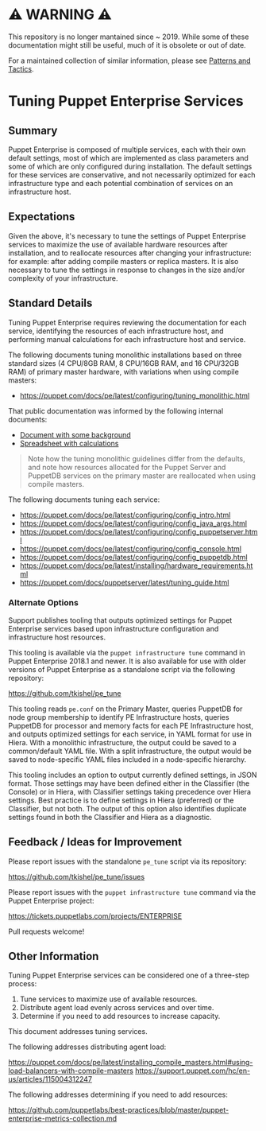 # ⚠ WARNING ⚠

This repository is no longer mantained since ~ 2019. While some of these documentation might still be useful, much of it is obsolete or out of date.

For a maintained collection of similar information, please see [Patterns and Tactics](https://puppet.com/docs/patterns-and-tactics).
# Tuning Puppet Enterprise Services

## Summary

Puppet Enterprise is composed of multiple services, each with their own default settings, most of which are implemented as class parameters and some of which are only configured during installation. The default settings for these services are conservative, and not necessarily optimized for each infrastructure type and each potential combination of services on an infrastructure host.

## Expectations

Given the above, it's necessary to tune the settings of Puppet Enterprise services to maximize the use of available hardware resources after installation, and to reallocate resources after changing your infrastructure: for example: after adding compile masters or replica masters. It is also necessary to tune the settings in response to changes in the size and/or complexity of your infrastructure.

## Standard Details

Tuning Puppet Enterprise requires reviewing the documentation for each service, identifying the resources of each infrastructure host, and performing manual calculations for each infrastructure host and service.

The following documents tuning monolithic installations based on three standard sizes (4 CPU/8GB RAM, 8 CPU/16GB RAM, and 16 CPU/32GB RAM) of primary master hardware, with variations when using compile masters:

  * https://puppet.com/docs/pe/latest/configuring/tuning_monolithic.html

That public documentation was informed by the following internal documents:

  * [Document with some background](https://docs.google.com/document/d/1o3I5jSaonSj0-xCF7B9YNfUN_DhkeO-F-mBJeFnXPiw/edit)
  * [Spreadsheet with calculations](https://docs.google.com/spreadsheets/d/15FzysLcGkG8cEFFVuxE6nyca7x4YxQcn38wFWLXNVgk/edit)

> Note how the tuning monolithic guidelines differ from the defaults, and note how resources allocated for the Puppet Server and PuppetDB services on the primary master are reallocated when using compile masters.

The following documents tuning each service:

* https://puppet.com/docs/pe/latest/configuring/config_intro.html
* https://puppet.com/docs/pe/latest/configuring/config_java_args.html
* https://puppet.com/docs/pe/latest/configuring/config_puppetserver.html
* https://puppet.com/docs/pe/latest/configuring/config_console.html
* https://puppet.com/docs/pe/latest/configuring/config_puppetdb.html
* https://puppet.com/docs/pe/latest/installing/hardware_requirements.html
* https://puppet.com/docs/puppetserver/latest/tuning_guide.html

### Alternate Options

Support publishes tooling that outputs optimized settings for Puppet Enterprise services based upon infrastructure configuration and infrastructure host resources.

This tooling is available via the `puppet infrastructure tune` command in Puppet Enterprise 2018.1 and newer. It is also available for use with older versions of Puppet Enterprise as a standalone script via the following repository:

https://github.com/tkishel/pe_tune

This tooling reads `pe.conf` on the Primary Master, queries PuppetDB for node group membership to identify PE Infrastructure hosts, queries PuppetDB for processor and memory facts for each PE Infrastructure host, and outputs optimized settings for each service, in YAML format for use in Hiera. With a monolithic infrastructure, the output could be saved to a common/default YAML file. With a split infrastructure, the output would be saved to node-specific YAML files included in a node-specific hierarchy.

This tooling includes an option to output currently defined settings, in JSON format. Those settings may have been defined either in the Classifier (the Console) or in Hiera, with Classifier settings taking precedence over Hiera settings. Best practice is to define settings in Hiera (preferred) or the Classifier, but not both. The output of this option also identifies duplicate settings found in both the Classifier and Hiera as a diagnostic.

## Feedback / Ideas for Improvement

Please report issues with the standalone `pe_tune` script via its repository:

https://github.com/tkishel/pe_tune/issues

Please report issues with the `puppet infrastructure tune` command via the Puppet Enterprise project:

https://tickets.puppetlabs.com/projects/ENTERPRISE

Pull requests welcome!

## Other Information

Tuning Puppet Enterprise services can be considered one of a three-step process:

1. Tune services to maximize use of available resources.
1. Distribute agent load evenly across services and over time.
3. Determine if you need to add resources to increase capacity.

This document addresses tuning services.

The following addresses distributing agent load:

https://puppet.com/docs/pe/latest/installing_compile_masters.html#using-load-balancers-with-compile-masters
https://support.puppet.com/hc/en-us/articles/115004312247

The following addresses determining if you need to add resources:

https://github.com/puppetlabs/best-practices/blob/master/puppet-enterprise-metrics-collection.md
